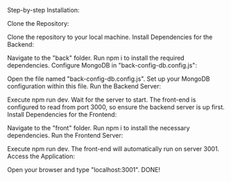 Step-by-step Installation:

Clone the Repository:

Clone the repository to your local machine. Install Dependencies for the Backend:

Navigate to the "back" folder. Run npm i to install the required dependencies. Configure MongoDB in "back-config-db.config.js":

Open the file named "back-config-db.config.js". Set up your MongoDB configuration within this file. Run the Backend Server:

Execute npm run dev. Wait for the server to start. The front-end is configured to read from port 3000, so ensure the backend server is up first. Install Dependencies for the Frontend:

Navigate to the "front" folder. Run npm i to install the necessary dependencies. Run the Frontend Server:

Execute npm run dev. The front-end will automatically run on server 3001. Access the Application:

Open your browser and type "localhost:3001". DONE!